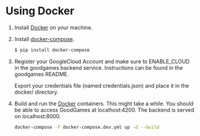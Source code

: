 Using Docker
============

1. Install [Docker] on your machine.

1. Install [docker-compose].
   
   ```bash
   $ pip install docker-compose
   ```
   
1. Register your GoogleCloud Account and make sure to ENABLE_CLOUD 
   in the goodgames backend service. Instructions can be found in the goodgames README.
   
   Export your credentials file (named credentials.json) and place it in the
   docker/ directory.
   
1. Build and run the [Docker] containers. This might take a while. 
   You should be able to access GoodGames at localhost:4200. The backend
   is served on localhost:8000.

   ```bash
   docker-compose -f docker-compose.dev.yml up -d --build
   ```

[Docker]: http://docker.com
[docker-compose]: https://docs.docker.com/compose/install
